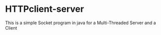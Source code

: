 # HTTPclient-server
This is a simple Socket program in java for a Multi-Threaded Server and a Client
